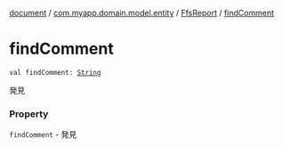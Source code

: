 [document](../../index.md) / [com.myapp.domain.model.entity](../index.md) / [FfsReport](index.md) / [findComment](./find-comment.md)

# findComment

`val findComment: `[`String`](https://kotlinlang.org/api/latest/jvm/stdlib/kotlin/-string/index.html)

発見

### Property

`findComment` - 発見